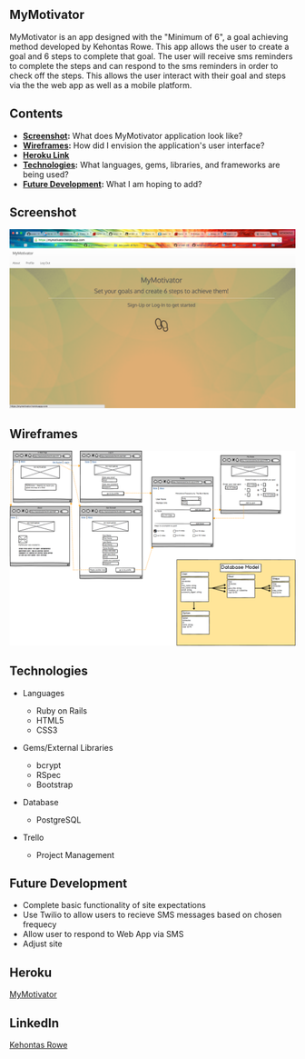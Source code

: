 ## MyMotivator
MyMotivator is an app designed with the "Minimum of 6", a goal achieving method
developed by Kehontas Rowe.  This app allows the user to create
a goal and 6 steps to complete that goal. The user will receive sms reminders
to complete the steps and can respond to the sms reminders in order to
check off the steps. This allows the user interact with their goal and steps via the
the web app as well as a mobile platform.


## Contents
* **[Screenshot](#screenshot):** What does MyMotivator application look like?
* **[Wireframes](#wireframes):** How did I envision the application's user interface?
* **[Heroku Link](#heroku-hosted-project)**
* **[Technologies](#technologies):** What languages, gems, libraries, and frameworks are being used?
* **[Future Development](#future-development):** What I am hoping to add?


## Screenshot
<img src="Splash.png">

## Wireframes
<img src="MyMotivator.png">



## Technologies
* Languages
	* Ruby on Rails
	* HTML5
	* CSS3

* Gems/External Libraries
	* bcrypt
	* RSpec
	* Bootstrap

* Database
	*  PostgreSQL

* Trello
	* Project Management

## Future Development
*	Complete basic functionality of site expectations
* 	Use Twilio to allow users to recieve SMS messages based on chosen frequecy
*  Allow user to respond to Web App via SMS
*  Adjust site

## Heroku
<a href="https://mymotivator.herokuapp.com/" target="_blank">MyMotivator</a>

## LinkedIn
 <a href="https://www.linkedin.com/in/kehontas" target="_blank">Kehontas Rowe</a>
